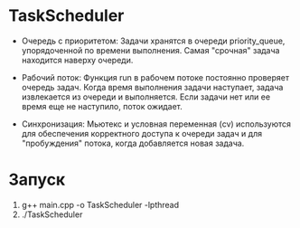 # TaskScheduler

- Очередь с приоритетом: Задачи хранятся в очереди priority_queue, упорядоченной по времени выполнения. Самая "срочная" задача находится наверху очереди.

- Рабочий поток: Функция run в рабочем потоке постоянно проверяет очередь задач. Когда время выполнения задачи наступает, задача извлекается из очереди и выполняется. Если задачи нет или ее время еще не наступило, поток ожидает.

- Синхронизация: Мьютекс и условная переменная (cv) используются для обеспечения корректного доступа к очереди задач и для "пробуждения" потока, когда добавляется новая задача.

# Запуск

1. g++ main.cpp -o TaskScheduler -lpthread
2. ./TaskScheduler
